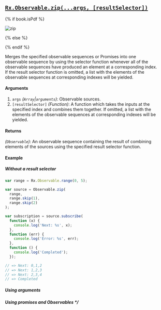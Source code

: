 ## [`Rx.Observable.zip(...args, [resultSelector])`](https://github.com/Reactive-Extensions/RxJS/blob/master/src/core/linq/observable/zip.js)

{% if book.isPdf %}

![zip](http://reactivex.io/documentation/operators/images/zip.png)

{% else %}



{% endif %}

Merges the specified observable sequences or Promises into one observable sequence by using the selector function whenever all of the observable sequences have produced an element at a corresponding index. If the result selector function is omitted, a list with the elements of the observable sequences at corresponding indexes will be yielded.

#### Arguments
1. `args` *(`Array`|`arguments`)*: Observable sources.
2. `[resultSelector]` *(Function)*: A function which takes the inputs at the specified index and combines them together.  If omitted, a list with the elements of the observable sequences at corresponding indexes will be yielded.

#### Returns
*(`Observable`)*: An observable sequence containing the result of combining elements of the sources using the specified result selector function.

#### Example

##### Without a result selector

```js
var range = Rx.Observable.range(0, 5);

var source = Observable.zip(
  range,
  range.skip(1),
  range.skip(2)
);

var subscription = source.subscribe(
  function (x) {
    console.log('Next: %s', x);
  },
  function (err) {
    console.log('Error: %s', err);
  },
  function () {
    console.log('Completed');
  });

// => Next: 0,1,2
// => Next: 1,2,3
// => Next: 2,3,4
// => Completed
``` 

##### Using arguments

[](http://jsbin.com/jaliqo/1/embed?js,console)

##### Using promises and Observables */

[](http://jsbin.com/tuset/1/embed?js,console)